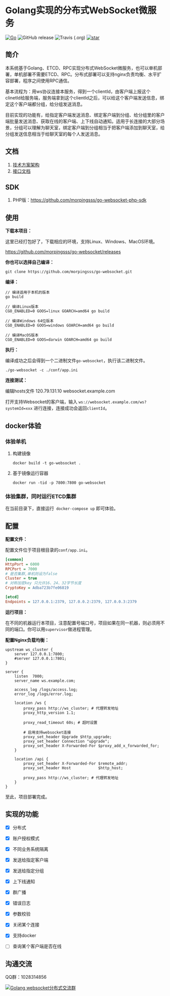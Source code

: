 # Golang实现的分布式WebSocket微服务

[![Go](https://img.shields.io/badge/Go-1.13-blue.svg)](https://golang.google.cn)
![GitHub release](https://img.shields.io/github/v/release/morpingsss/go-websocket)
![Travis (.org)](https://api.travis-ci.com/morpingsss/go-websocket.svg?branch=master)
[![star](https://img.shields.io/github/stars/morpingsss/go-websocket?style=social)](https://github.com/morpingsss/go-websocket/stargazers)

## 简介

本系统基于Golang、ETCD、RPC实现分布式WebSocket微服务，也可以单机部署，单机部署不需要ETCD、RPC。分布式部署可以支持nginx负责均衡、水平扩容部署，程序之间使用RPC通信。

基本流程为：用ws协议连接本服务，得到一个clientId，由客户端上报这个clinetId给服务端，服务端拿到这个clientId之后，可以给这个客户端发送信息，绑定这个客户端都分组，给分组发送消息。

目前实现的功能有，给指定客户端发送消息、绑定客户端到分组、给分组里的客户端批量发送消息、获取在线的客户端、上下线自动通知。适用于长连接的大部分场景，分组可以理解为聊天室，绑定客户端到分组相当于把客户端添加到聊天室，给分组发送信息相当于给聊天室的每个人发送消息。



## 文档

1. [技术方案架构](docs/introduction.md)
2. [接口文档](docs/api.md)



## SDK

1. PHP版：https://github.com/morpingsss/go-websocket-php-sdk




## 使用

**下载本项目：**

这里已经打包好了，下载相应的环境，支持Linux、Windows、MacOS环境。

<https://github.com/morpingsss/go-websocket/releases>

**你也可以选择自己编译：**

```shell
git clone https://github.com/morpingsss/go-websocket.git
```

**编译：**

```shell
// 编译适用于本机的版本
go build

// 编译Linux版本
CGO_ENABLED=0 GOOS=linux GOARCH=amd64 go build

// 编译Windows 64位版本
CGO_ENABLED=0 GOOS=windows GOARCH=amd64 go build

// 编译MacOS版本
CGO_ENABLED=0 GOOS=darwin GOARCH=amd64 go build
```

**执行：**

编译成功之后会得到一个二进制文件`go-websocket`，执行该二进制文件。

```shell
./go-websocket -c ./conf/app.ini
```

**连接测试：**

编辑hosts文件  120.79.131.10 websocket.example.com

打开支持Websocket的客户端，输入 `ws://websocket.example.com/ws?systemId=xxx` 进行连接，连接成功会返回`clientId`。



## docker体验

### 体验单机

1. 构建镜像

   ```shell
   docker build -t go-websocket .
   ```

2. 基于镜像运行容器

   ```shell
   docker run -tid -p 7800:7800 go-websocket
   ```

### 体验集群，同时运行ETCD集群
在当前目录下，直接运行` docker-compose up` 即可体验。



## 配置

**配置文件：**

配置文件位于项目根目录的`conf/app.ini`。

```ini
[common]
HttpPort = 6000
RPCPort = 7000
# 是否集群,单机则设为false
Cluster = true
# 对称加密key 只允许16、24、32字节长度
CryptoKey = Adba723b7fe06819

[etcd]
Endpoints = 127.0.0.1:2379, 127.0.0.2:2379, 127.0.0.3:2379
```

**运行项目：**

在不同的机器运行本项目，注意配置号端口号，项目如果在同一机器，则必须用不同的端口。你可以用`supervisor`做进程管理。

**配置Nginx负载均衡：**

```nginx
upstream ws_cluster {
    server 127.0.0.1:7800;
    #server 127.0.0.1:7801;
}

server {
    listen  7000;
    server_name ws.example.com;

    access_log /logs/access.log;
    error_log /logs/error.log;
    
    location /ws {
        proxy_pass http://ws_cluster; # 代理转发地址
        proxy_http_version 1.1;

        proxy_read_timeout 60s; # 超时设置

        # 启用支持websocket连接
        proxy_set_header Upgrade $http_upgrade;
        proxy_set_header Connection "upgrade";
        proxy_set_header X-Forwarded-For $proxy_add_x_forwarded_for;
    }

    location /api {
        proxy_set_header X-Forwarded-For $remote_addr;
        proxy_set_header Host            $http_host;

        proxy_pass http://ws_cluster; # 代理转发地址
    }
}
```

至此，项目部署完成。




## 实现的功能

- [x] 分布式
- [x] 账户授权模式
- [x] 不同业务系统隔离
- [x] 发送给指定客户端
- [x] 发送给指定分组
- [x] 上下线通知
- [x] 群广播
- [x] 错误日志
- [x] 参数校验
- [x] 关闭某个连接
- [x] 支持docker
- [ ] 查询某个客户端是否在线



## 沟通交流
QQ群：1028314856

<a target="_blank" href="//shang.qq.com/wpa/qunwpa?idkey=adbd35a10f2c25bd765a7830d17579f6e645634d22151b6d480d1b05026125e9">
<img border="0" src="http://pub.idqqimg.com/wpa/images/group.png" alt="Golang websocket分布式交流群" title="Golang websocket分布式交流群"></a>
